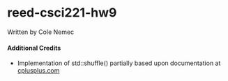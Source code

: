 # reed-csci221-hw9
Written by Cole Nemec

#### Additional Credits
* Implementation of std::shuffle() partially based upon documentation at [cplusplus.com](http://www.cplusplus.com/reference/algorithm/shuffle/)
